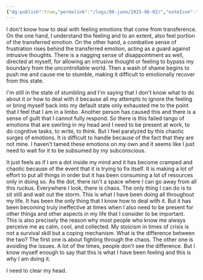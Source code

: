 ```yaml
---
{"dg-publish":true,"permalink":"/logs/06-june/2025-06-02/","noteIcon":"","created":"2025-06-02"}
---
```


I don't know how to deal with feeling emotions that come from transference. On the one hand, I understand the feeling and to an extent, also feel portion of the transferred emotion. On the other hand, a combative sense of frustration rises behind the transferred emotion, acting as a guard against intrusive thoughts. There is a nagging sense of disappointment as well, directed at myself, for allowing an intrusive thought or feeling to bypass my boundary from the uncontrollable world. Then a wash of shame begins to push me and cause me to stumble, making it difficult to emotionally recover from this state.

I'm still in the state of stumbling and I'm saying that I don't know what to do about it or how to deal with it because all my attempts to ignore the feeling or bring myself back into my default state only exhausted me to the point that I feel that I am in a limbo. Another person has caused this and there is a sense of guilt that I cannot fully respond. So there is this failed tango of emotions that are swirling in my head and I need to be present at work, to do cognitive tasks, to write, to think. But I feel paralyzed by this chaotic surges of emotions. It is difficult to handle because of the fact that they are not mine. I haven't tamed these emotions on my own and it seems like I just need to wait for it to be subsumed by my subconscious.

It just feels as if I am a dot inside my mind and it has become cramped and chaotic because of the event that it is trying to fix itself. It is making a lot of effort to put all things in order but it has been consuming a lot of resources only in doing so. As the dot, there isn't a space where I can go away from all this ruckus. Everywhere I look, there is chaos. The only thing I can do is to sit still and wait out the storm. This is what I have been doing all throughout my life. It has been the only thing that I know how to deal with it. But it has been becoming truly ineffective at times when I also need to be present for other things and other aspects in my life that I consider to be important. This is also precisely the reason why most people who know me always perceive me as calm, cool, and collected. My stoicism in times of crisis is not a survival skill but a coping mechanism. What is the difference between the two? The first one is about fighting through the chaos. The other one is avoiding the issues. A lot of the times, people don't see the difference. But I know myself enough to say that this is what I have been feeling and this is why I am doing it.

I need to clear my head.